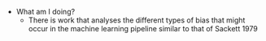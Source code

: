 - What am I doing?
	- There is work that analyses the different types of bias that might occur in the machine learning pipeline similar to that of Sackett 1979